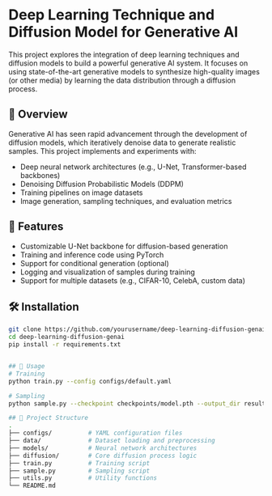 # Deep Learning Technique and Diffusion Model for Generative AI

This project explores the integration of deep learning techniques and diffusion models to build a powerful generative AI system. It focuses on using state-of-the-art generative models to synthesize high-quality images (or other media) by learning the data distribution through a diffusion process.

## 🧠 Overview

Generative AI has seen rapid advancement through the development of diffusion models, which iteratively denoise data to generate realistic samples. This project implements and experiments with:

- Deep neural network architectures (e.g., U-Net, Transformer-based backbones)
- Denoising Diffusion Probabilistic Models (DDPM)
- Training pipelines on image datasets
- Image generation, sampling techniques, and evaluation metrics

## 🔧 Features

- Customizable U-Net backbone for diffusion-based generation
- Training and inference code using PyTorch
- Support for conditional generation (optional)
- Logging and visualization of samples during training
- Support for multiple datasets (e.g., CIFAR-10, CelebA, custom data)

## 🛠️ Installation

```bash
git clone https://github.com/yourusername/deep-learning-diffusion-genai.git
cd deep-learning-diffusion-genai
pip install -r requirements.txt


## 🧪 Usage
# Training
python train.py --config configs/default.yaml

# Sampling
python sample.py --checkpoint checkpoints/model.pth --output_dir results/

## 🧾 Project Structure
.
├── configs/          # YAML configuration files
├── data/             # Dataset loading and preprocessing
├── models/           # Neural network architectures
├── diffusion/        # Core diffusion process logic
├── train.py          # Training script
├── sample.py         # Sampling script
├── utils.py          # Utility functions
└── README.md

